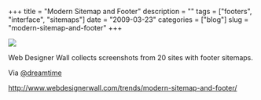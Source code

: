 +++
title = "Modern Sitemap and Footer"
description = ""
tags = ["footers", "interface", "sitemaps"]
date = "2009-03-23"
categories = ["blog"]
slug = "modern-sitemap-and-footer"
+++



  <div class="notebook-screenshot"><a href="http://www.webdesignerwall.com/trends/modern-sitemap-and-footer/"><img id='bluga-thumbnail-1546' class='bluga-thumbnail large' src='http://media.konigi.com/bluga/
wt49c7d01da248f.jpg'/></a></div><p>Web Designer Wall collects screenshots from 20 sites with footer sitemaps.</p>
<p>Via <a href="http://twitter.com/dreamtime/statuses/1376862566">@dreamtime</a></p>
    
  <a href="http://www.webdesignerwall.com/trends/modern-sitemap-and-footer/">http://www.webdesignerwall.com/trends/modern-sitemap-and-footer/</a>
